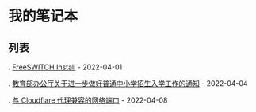 # 我的笔记本

## 列表

. [FreeSWITCH Install](/教育学习/技术知识/呼叫中心/freeswitch_install.md) - 2022-04-01

. [教育部办公厅关于进一步做好普通中小学招生入学工作的通知](/教育学习/法律法规/教育部办公厅关于进一步做好普通中小学招生入学工作的通知-2022-1.md) - 2022-04-04

. [与 Cloudflare 代理兼容的网络端口](/教育学习/技术知识/网络相关/Cloudflare/network-port.md) - 2022-04-08

